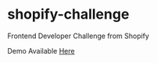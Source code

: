 # shopify-challenge
Frontend Developer Challenge from Shopify 

Demo Available [Here](https://shopify-frontend-challenge.herokuapp.com/)